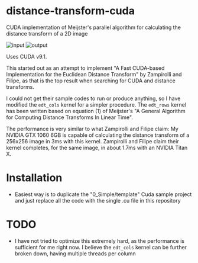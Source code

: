 # distance-transform-cuda
CUDA implementation of Meijster's parallel algorithm for calculating the distance transform of a 2D image

![input](https://raw.githubusercontent.com/1danielcoelho/raytracing-rust/master/input.png) ![output](https://raw.githubusercontent.com/1danielcoelho/raytracing-rust/master/output.png)

Uses CUDA v9.1.

This started out as an attempt to implement "A Fast CUDA-based Implementation for the Euclidean Distance Transform" by Zampirolli and Filipe, as that is the top result when searching for CUDA and distance transforms.

I could not get their sample codes to run or produce anything, so I have modified the `edt_cols` kernel for a simpler procedure. The `edt_rows` kernel has been written based on equation (1) of Meijster's "A General Algorithm for Computing Distance Transforms In Linear Time". 

The performance is very similar to what Zampirolli and Filipe claim: My NVIDIA GTX 1060 6GB is capable of calculating the distance transform of a 256x256 image in 3ms with this kernel. Zampirolli and Filipe claim their kernel completes, for the same image, in about 1.7ms with an NVIDIA Titan X.

# Installation
* Easiest way is to duplicate the "0_Simple/template" Cuda sample project and just replace all the code with the single .cu file in this repository

# TODO
* I have not tried to optimize this extremely hard, as the performance is sufficient for me right now. I believe the `edt_cols` kernel can be further broken down, having multiple threads per column
